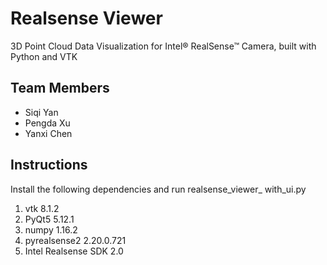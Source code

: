 # Realsense Viewer

3D Point Cloud Data Visualization for Intel® RealSense™ Camera,
 built with Python and VTK

## Team Members
- Siqi Yan
- Pengda Xu
- Yanxi Chen
 
## Instructions
Install the following dependencies and run realsense_viewer_ with_ui.py
1. vtk 8.1.2
2. PyQt5 5.12.1
3. numpy 1.16.2
4. pyrealsense2 2.20.0.721
5. Intel Realsense SDK 2.0

